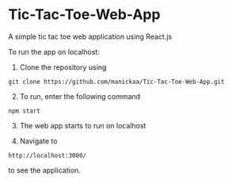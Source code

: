 # Tic-Tac-Toe-Web-App
A simple tic tac toe web application using React.js

To run the app on localhost:

1. Clone the repository using 
```
git clone https://github.com/manickaa/Tic-Tac-Toe-Web-App.git
```
2. To run, enter the following command
```
npm start
```
3. The web app starts to run on localhost

4. Navigate to 
```
http://localhost:3000/ 
```
to see the application.
